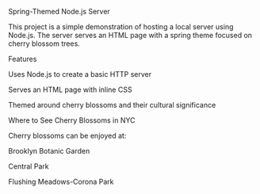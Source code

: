 Spring-Themed Node.js Server

This project is a simple demonstration of hosting a local server using Node.js. The server serves an HTML page with a spring theme focused on cherry blossom trees.

Features

Uses Node.js to create a basic HTTP server

Serves an HTML page with inline CSS

Themed around cherry blossoms and their cultural significance


Where to See Cherry Blossoms in NYC

Cherry blossoms can be enjoyed at:

Brooklyn Botanic Garden

Central Park

Flushing Meadows-Corona Park
